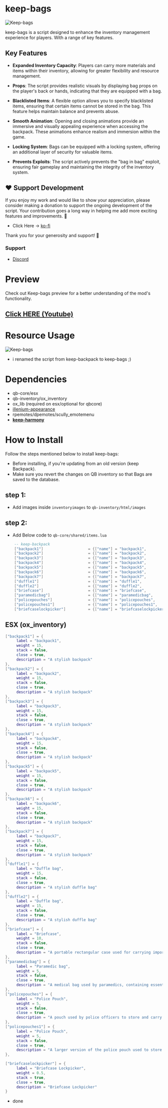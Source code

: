 # keep-bags

![Keep-bags](.github/images/keep-bags.jpg)

keep-bags is a script designed to enhance the inventory management experience for players. With a range of key features.

## Key Features

- **Expanded Inventory Capacity**: Players can carry more materials and items within their inventory, allowing for greater flexibility and resource management.

- **Props**: The script provides realistic visuals by displaying bag props on the player's back or hands, indicating that they are equipped with a bag.

- **Blacklisted Items**: A flexible option allows you to specify blacklisted items, ensuring that certain items cannot be stored in the bag. This feature helps maintain balance and prevents abuse.

- **Smooth Animation**: Opening and closing animations provide an immersive and visually appealing experience when accessing the backpack. These animations enhance realism and immersion within the game.

- **Locking System**: Bags can be equipped with a locking system, offering an additional layer of security for valuable items.

- **Prevents Exploits**: The script actively prevents the "bag in bag" exploit, ensuring fair gameplay and maintaining the integrity of the inventory system.

## ❤️ Support Development

If you enjoy my work and would like to show your appreciation, please consider making a donation to support the ongoing development of the script. Your contribution goes a long way in helping me add more exciting features and improvements. 🚀

- Click Here -> [ko-fi](https://ko-fi.com/swkeep)

Thank you for your generosity and support! 🙏

### Support

- [Discord](https://discord.gg/ccMArCwrPV)

# Preview

Check out Keep-bags preview for a better understanding of the mod's functionality.

## [Click HERE (Youtube)](https://youtu.be/4FCx1_pOTpE)

# Resource Usage

![Keep-bags](.github/images/test.png)

- i renamed the script from keep-backpack to keep-bags ;)

# Dependencies

- qb-core/esx
- qb-inventory/ox_inventory
- ox_lib (required on esx/optional for qbcore)
- [illenium-appearance](https://github.com/iLLeniumStudios/illenium-appearance)
- rpemotes/dpemotes/scully_emotemenu
- **[keep-harmony](https://swkeep.tebex.io/package/5592482)**

# How to Install

Follow the steps mentioned below to install keep-bags:

- Before installing, if you're updating from an old version (keep Backpack).
- Make sure you revert the changes on QB inventory so that Bags are saved to the database.

## step 1:

- Add images inside `inventoryimages` to `qb-inventory/html/images`

## step 2:

- Add Below code to `qb-core/shared/items.lua`

```lua
	-- keep-backpack
	["backpack1"] 					 = {["name"] = "backpack1", 					["label"] = "Backpack", 				["weight"] = 7500, 		["type"] = "item", 		["image"] = "backpack1.png", 			["unique"] = true, 		["useable"] = true, 	["shouldClose"] = true,    ["combinable"] = nil,   ["description"] = "A stylish backpack"}, 
	["backpack2"] 					 = {["name"] = "backpack2", 					["label"] = "Backpack", 				["weight"] = 15000, 	["type"] = "item", 		["image"] = "backpack2.png", 			["unique"] = true, 		["useable"] = true, 	["shouldClose"] = true,    ["combinable"] = nil,   ["description"] = "A stylish backpack"}, 
	["backpack3"] 					 = {["name"] = "backpack3", 					["label"] = "Backpack", 				["weight"] = 15000, 	["type"] = "item", 		["image"] = "backpack3.png", 			["unique"] = true, 		["useable"] = true, 	["shouldClose"] = true,    ["combinable"] = nil,   ["description"] = "A stylish backpack"}, 
	["backpack4"] 					 = {["name"] = "backpack4", 					["label"] = "Backpack", 				["weight"] = 15000, 	["type"] = "item", 		["image"] = "backpack4.png", 			["unique"] = true, 		["useable"] = true, 	["shouldClose"] = true,    ["combinable"] = nil,   ["description"] = "A stylish backpack"}, 
	["backpack5"] 					 = {["name"] = "backpack5", 					["label"] = "Backpack", 				["weight"] = 15000, 	["type"] = "item", 		["image"] = "backpack5.png", 			["unique"] = true, 		["useable"] = true, 	["shouldClose"] = true,    ["combinable"] = nil,   ["description"] = "A stylish backpack"}, 
	["backpack6"] 					 = {["name"] = "backpack6", 					["label"] = "Backpack", 				["weight"] = 15000, 	["type"] = "item", 		["image"] = "backpack6.png", 			["unique"] = true, 		["useable"] = true, 	["shouldClose"] = true,    ["combinable"] = nil,   ["description"] = "A stylish backpack"}, 
	["backpack7"] 					 = {["name"] = "backpack7", 					["label"] = "Backpack", 				["weight"] = 15000, 	["type"] = "item", 		["image"] = "backpack7.png", 			["unique"] = true, 		["useable"] = true, 	["shouldClose"] = true,    ["combinable"] = nil,   ["description"] = "A stylish backpack"}, 
	["duffle1"] 					 = {["name"] = "duffle1", 						["label"] = "Duffle bag", 				["weight"] = 15000, 	["type"] = "item", 		["image"] = "duffle1.png", 				["unique"] = true, 		["useable"] = true, 	["shouldClose"] = true,    ["combinable"] = nil,   ["description"] = "A stylish duffle bag"}, 
	["duffle2"] 					 = {["name"] = "duffle2", 						["label"] = "Duffle bag", 				["weight"] = 15000, 	["type"] = "item", 		["image"] = "duffle2.png", 				["unique"] = true, 		["useable"] = true, 	["shouldClose"] = true,    ["combinable"] = nil,   ["description"] = "A stylish duffle bag"}, 
	["briefcase"] 					 = {["name"] = "briefcase", 					["label"] = "Briefcase", 				["weight"] = 10000, 	["type"] = "item", 		["image"] = "briefcase.png", 			["unique"] = true, 		["useable"] = true, 	["shouldClose"] = true,    ["combinable"] = nil,   ["description"] = "A portable rectangular case used for carrying important documents, files, or other personal belongings."}, 
	["paramedicbag"] 				 = {["name"] = "paramedicbag", 					["label"] = "Paramedic bag", 			["weight"] = 5000, 		["type"] = "item", 		["image"] = "paramedicbag.png", 		["unique"] = true, 		["useable"] = true, 	["shouldClose"] = true,    ["combinable"] = nil,   ["description"] = "A medical bag used by paramedics, containing essential supplies for emergency care."}, 
	["policepouches"] 				 = {["name"] = "policepouches", 				["label"] = "Police Pouch", 			["weight"] = 5000, 		["type"] = "item", 		["image"] = "policepouches.png", 		["unique"] = true, 		["useable"] = true, 	["shouldClose"] = true,    ["combinable"] = nil,   ["description"] = "A pouch used by police officers to store and carry essential supplies such as handcuffs, pepper spray, and other tactical equipment."}, 
	["policepouches1"] 				 = {["name"] = "policepouches1", 				["label"] = "Police Pouch", 			["weight"] = 5000, 		["type"] = "item", 		["image"] = "policepouches1.png", 		["unique"] = true, 		["useable"] = true, 	["shouldClose"] = true,    ["combinable"] = nil,   ["description"] = "A larger version of the police pouch used to store additional tactical gear and equipment."}, 
	["briefcaselockpicker"] 		 = {["name"] = "briefcaselockpicker", 			["label"] = "Briefcase Lockpicker", 	["weight"] = 500,  		["type"] = "item", 		["image"] = "lockpick.png", 			["unique"] = false, 	["useable"] = true, 	["shouldClose"] = true,    ["combinable"] = nil,   ["description"] = "Briefcase Lockpicker"},
```

## ESX (ox_inventory)

```lua
["backpack1"] = {
     label = "backpack1",
     weight = 15,
     stack = false,
     close = true,
     description = "A stylish backpack"
},
["backpack2"] = {
     label = "backpack2",
     weight = 15,
     stack = false,
     close = true,
     description = "A stylish backpack"
},
["backpack3"] = {
     label = "backpack3",
     weight = 15,
     stack = false,
     close = true,
     description = "A stylish backpack"
},
["backpack4"] = {
     label = "backpack4",
     weight = 15,
     stack = false,
     close = true,
     description = "A stylish backpack"
},
["backpack5"] = {
     label = "backpack5",
     weight = 15,
     stack = false,
     close = true,
     description = "A stylish backpack"
},
["backpack6"] = {
     label = "backpack6",
     weight = 15,
     stack = false,
     close = true,
     description = "A stylish backpack"
},
["backpack7"] = {
     label = "backpack7",
     weight = 15,
     stack = false,
     close = true,
     description = "A stylish backpack"
},
["duffle1"] = {
     label = "Duffle bag",
     weight = 15,
     stack = false,
     close = true,
     description = "A stylish duffle bag"
},
["duffle2"] = {
     label = "Duffle bag",
     weight = 15,
     stack = false,
     close = true,
     description = "A stylish duffle bag"
},
["briefcase"] = {
     label = "Briefcase",
     weight = 10,
     stack = false,
     close = true,
     description = "A portable rectangular case used for carrying important documents, files, or other personal belongings."
},
["paramedicbag"] = {
     label = "Paramedic bag",
     weight = 5,
     stack = false,
     close = true,
     description = "A medical bag used by paramedics, containing essential supplies for emergency care."
},
["policepouches"] = {
     label = "Police Pouch",
     weight = 5,
     stack = false,
     close = true,
     description = "A pouch used by police officers to store and carry essential supplies such as handcuffs, pepper spray, and other tactical equipment."
},
["policepouches1"] = {
     label = "Police Pouch",
     weight = 5,
     stack = false,
     close = true,
     description = "A larger version of the police pouch used to store additional tactical gear and equipment."
},

["briefcaselockpicker"] = {
     label = "Briefcase Lockpicker",
     weight = 0.5,
     stack = true,
     close = true,
     description = "Briefcase Lockpicker"
}
```

- done
